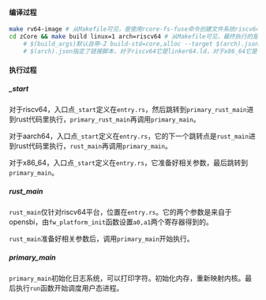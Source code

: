 #### 编译过程

```bash
make rv64-image	# 从Makefile可见，是使用rcore-fs-fuse命令创建文件系统riscv64.img，文件系统的内容来自于rootfs目录。
cd zCore && make build linux=1 arch=riscv64	# 从Makefile可见，最终执行的是cargo build $(build_args)
	# $(build_args)默认自带-Z build-std=core,alloc --target $(arch).json，还会附加其它参数，这是由make build的参数引入的，比如linux=1会引入--features linux，比如arch=riscv64且没有指定board的值会引入--features board_qemu等
	# $(arch).json指定了链接脚本，对于riscv64它是linker64.ld，对于x86_64它是linker.ld，对于aarch64它是linker.ld，在链接脚本里指定内核入口点为_start
```

#### 执行过程

##### _start

对于riscv64，入口点`_start`定义在`entry.rs`，然后跳转到`primary_rust_main`进到rust代码里执行，`primary_rust_main`再调用`primary_main`。

对于aarch64，入口点`_start`定义在`entry.rs`，它的下一个跳转点是`rust_main`进到rust代码里执行，`rust_main`再调用`primary_main`。

对于x86_64，入口点`_start`定义在`entry.rs`，它准备好相关参数，最后跳转到`primary_main`。

##### rust_main

`rust_main`仅针对riscv64平台，位置在`entry.rs`。它的两个参数是来自于opensbi，由`fw_platform_init`函数设置`a0,a1`两个寄存器得到的。

`rust_main`准备好相关参数后，调用`primary_main`开始执行。

##### primary_main

`primary_main`初始化日志系统，可以打印字符。初始化内存，重新映射内核。最后执行`run`函数开始调度用户态进程。
